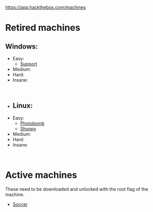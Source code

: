 https://app.hackthebox.com/machines

# Retired machines

## Windows:
* Easy:
  * [Support](https://github.com/Arcsin00/HTB-Walkthroughs/blob/main/Support.md)
* Medium:
* Hard:
* Insane:

<br>

* ## Linux:
* Easy:
  * [Photobomb](https://github.com/Arcsin00/HTB-Walkthroughs/blob/main/Photobomb.md)
  * [Shoppy](https://github.com/Arcsin00/HTB-Walkthroughs/blob/main/Shoppy.md)
* Medium:
* Hard:
* Insane:

<br>

# Active machines
These need to be downloaded and unlocked with the root flag of the machine.
* [Soccer](https://github.com/Arcsin00/HTB-Walkthroughs/blob/main/Soccer.pdf)
